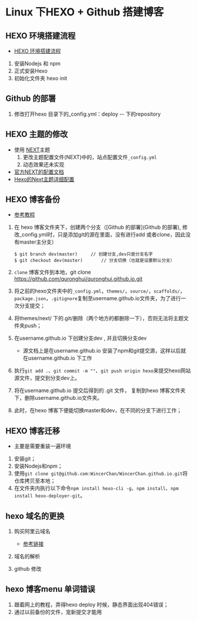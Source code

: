 # Linux 下HEXO + Github 搭建博客
## HEXO 环境搭建流程

- [HEXO 环境搭建流程](https://www.jianshu.com/p/a0a27d840992)

1. 安装Nodejs 和 npm
2. 正式安装Hexo
3. 初始化文件夹 hexo init

## Github 的部署

1. 修改打开hexo 目录下的_config.yml：deploy -- 下的repository

## HEXO 主题的修改 

- 使用 [NEXT](https://blog.csdn.net/qq_32454537/article/details/79482896)主题
  1. 更改主题配置文件(NEXT)中的，站点配置文件`_config.yml`
  2. 动态效果还未实现
- [官方NEXT的配置文档](http://theme-next.iissnan.com/getting-started.html#avatar-setting)
- [Hexo的Next主题详细配置](https://www.jianshu.com/p/3a05351a37dc)

## HEXO 博客备份

- [参考教程](https://www.jianshu.com/p/57b5a384f234)

1. 在 hexo 博客文件夹下，创建两个分支（[Github 的部署](Github 的部署), 修改_config.yml时，只是添加git的源在里面，没有进行add 或者clone，因此没有master主分支）

   ```
   $ git branch dev(master)		// 创建分支,dev只是分支名字
   $ git checkout dev(master)		// 分支切换（也就是设置默认分支）
   ```

2. `clone` 博客文件到本地，git clone https://github.com/quronghui/quronghui.github.io.git

3. 将之前的hexo文件夹中的`_config.yml`，`themes/`，`source/`，`scaffolds/`，`package.json`，`.gitignore`复制至username.github.io文件夹，为了进行一次分支提交；

4. 将themes/next/ 下的.git/删除（两个地方的都删除一下），否则无法将主题文件夹push；

5. 在username.github.io 下创建分支dev , 并且切换分支dev

   - 源文档上是在username.github.io 安装了npm和git提交源，这样以后就在username.github.io 下工作

6. 执行`git add .`、`git commit -m ""`、`git push origin hexo`来提交hexo网站源文件，提交到分支dev上。

7. 将在username.github.io 提交后得到的 .git 文件， 复制到hexo 博客文件夹下，删除username.github.io文件夹。

8. 此时，在hexo 博客下便能切换master和dev，在不同的分支下进行工作；

## HEXO 博客迁移

- 主要是需要重装一遍环境

1. 安装git；
2. 安装Nodejs和npm；
3. 使用`git clone git@github.com:WincerChan/WincerChan.github.io.git`将仓库拷贝至本地；
4. 在文件夹内执行以下命令`npm install hexo-cli -g`、`npm install`、`npm install hexo-deployer-git`。

## hexo 域名的更换

1. 购买阿里云域名
   + [参考链接](https://juejin.im/post/5a71a4f9518825733a3105ac)

2. 域名的解析
3. github 修改

## hexo 博客menu 单词错误

1. 跟着网上的教程，弄得hexo deploy 时候，静态界面出现404错误；
2. 通过以前备份的文件，宠新提交才能用